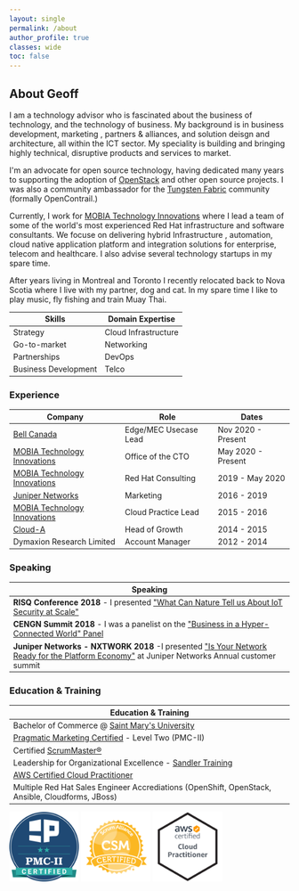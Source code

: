 ```yaml
---
layout: single
permalink: /about
author_profile: true
classes: wide
toc: false
---
```

## About Geoff

 I am a technology advisor who is fascinated about the business of
technology, and the technology of business. My background is in business development, marketing
, partners & alliances, and solution deisgn and architecture, all within the ICT sector. My speciality is building and bringing highly technical, disruptive products and services to market.

I'm an advocate for open source technology, having dedicated many years to
supporting the adoption of [OpenStack](https://www.openstack.org/) and other
open source projects. I was also a community ambassador for
the [Tungsten Fabric](https://tungsten.io/) community (formally OpenContrail.)

Currently, I work for [MOBIA Technology Innovations](https://www.mobia.io) where I lead a team of some of the world's most experienced Red Hat infrastructure and software consultants. We focuse on delivering hybrid Infrastructure , automation, cloud native application platform and integration solutions for enterprise, telecom and healthcare. I also advise several technology startups in my spare time.

After years living in Montreal and Toronto I recently relocated back to Nova Scotia where I live with my partner, dog and cat. In my spare time I like to play music, fly fishing and train Muay Thai.

| Skills                | Domain Expertise            |
|-----------------------|-----------------------------|
| Strategy              | Cloud Infrastructure        |
| Go-to-market          | Networking                  |
| Partnerships          | DevOps                      |
| Business Development  | Telco         |

### Experience

| Company                       | Role                 | Dates           |
|------------------------------ |--------------------- |---------------- |
| [Bell Canada](https://www.bell.ca)              | Edge/MEC Usecase Lead            | Nov 2020 - Present  |
| [MOBIA Technology Innovations](https://www.mobia.io)              | Office of the CTO            | May 2020 - Present  |
| [MOBIA Technology Innovations](https://www.mobia.io)              | Red Hat Consulting            | 2019 - May 2020  |
| [Juniper Networks](https://www.juniper.net/us/en/)              | Marketing            | 2016 - 2019  |
| [MOBIA Technology Innovations](https://mobia.io/)  | Cloud Practice Lead  | 2015 - 2016     |
| [Cloud-A](https://www.clouda.ca)                       | Head of Growth       | 2014 - 2015     |
| Dymaxion Research Limited     | Account Manager       | 2012 - 2014     |

### Speaking

| Speaking                                                                                                                                                                                                                        |
|---------------------------------------------------------------------------------------------------------------------------------------------------------------------------------------------------------------------------------|
| **RISQ Conference 2018** - I presented ["What Can Nature Tell us About IoT Security at Scale"](https://geoffsullivan.net/networking/iot/security/RISQ/)                                                                         |
| **CENGN Summit 2018** - I was a panelist on the ["Business in a Hyper-Connected World" Panel](https://geoffsullivan.net/networking/telecommunications/business/CENGN-Summit/)                                                   |
| **Juniper Networks - NXTWORK 2018** -I presented ["Is Your Network Ready for the Platform Economy"](https://geoffsullivan.net/cloud/digital%20transformation/business/NXTWORK-2018/) at Juniper Networks Annual customer summit |

### Education & Training

| Education & Training                                                                          |
|-----------------------------------------------------------------------------------------------|
| Bachelor of Commerce @ [Saint Mary's University](https://smu.ca/academics/sobey/welcome.html) |
| [Pragmatic Marketing Certified](https://www.pragmaticmarketing.com/) - Level Two (PMC-II)     |
| Certified [ScrumMaster®](https://www.scrumalliance.org/)                                      |
| Leadership for Organizational Excellence - [Sandler Training](https://www.sandler.com/programs/leadership-for-organizational-excellence/)|
| [AWS Certified Cloud Practitioner](https://aws.amazon.com/certification/certified-cloud-practitioner/)                                                                  |
| Multiple Red Hat Sales Engineer Accrediations (OpenShift, OpenStack, Ansible, Cloudforms, JBoss)   |

<p float="left">
  <img src="/assets/images/pmc2.png" width="125" />
  <img src="/assets/images/scrummaster.png" width="125" />
  <img src="/assets/images/AWS-CloudPractitioner-2020.png" width="125" />
</p>
